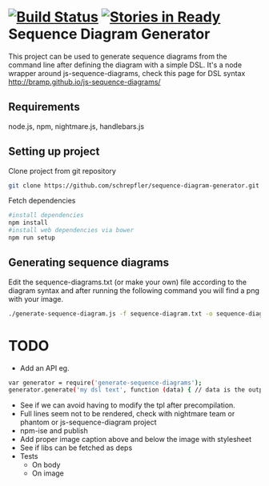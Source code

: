 [![Build Status](https://travis-ci.org/schrepfler/sequence-diagram-generator.svg?branch=master)](https://travis-ci.org/schrepfler/sequence-diagram-generator) [![Stories in Ready](https://badge.waffle.io/schrepfler/sequence-diagram-generator.png?label=ready&title=Ready)](https://waffle.io/schrepfler/sequence-diagram-generator)
Sequence Diagram Generator
=====================

This project can be used to generate sequence diagrams from the command line after defining the diagram with a simple DSL. It's a node wrapper around js-sequence-diagrams, check this page for DSL syntax http://bramp.github.io/js-sequence-diagrams/

Requirements
--------------
node.js, npm, nightmare.js, handlebars.js

Setting up project
--------------

Clone project from git repository
```sh
git clone https://github.com/schrepfler/sequence-diagram-generator.git
```

Fetch dependencies
```sh
#install dependencies
npm install
#install web dependencies via bower
npm run setup
```

Generating sequence diagrams
--------------

Edit the sequence-diagrams.txt (or make your own) file according to the diagram syntax and after running the following command you will find a png with your image.

```sh
./generate-sequence-diagram.js -f sequence-diagram.txt -o sequence-diagram.png
```
TODO
=======

* Add an API eg.
```sh
var generator = require('generate-sequence-diagrams');
generator.generate('my dsl text', function (data) { // data is the output image });
```
* See if we can avoid having to modify the tpl after precompilation.
* Full lines seem not to be rendered, check with nightmare team or phantom or js-sequence-diagram project
* npm-ise and publish
* Add proper image caption above and below the image with stylesheet
* See if libs can be fetched as deps
* Tests
  * On body
  * On image
